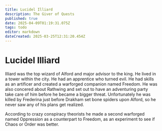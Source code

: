 ```yaml
---
title: Lucidel Illiard
description: The Giver of Quests
published: true
date: 2025-04-09T01:19:31.075Z
tags: todo
editor: markdown
dateCreated: 2025-03-25T12:31:20.454Z
---
```


# Lucidel Illiard
Illiard was the top wizard of Alford and major advisor to the king. He lived in a tower within the city. He had an apprentice who turned evil. He had skills as an artificer and created a warforged companion named Freedom. He was also concered about Rathwing and set out to have an adventuring party take care of him before he became a bigger threat. Unfortunately he was killed by Frederina just before Drakham set bone spiders upon Alford, so he never saw any of his plans get realized. 

According to crazy conspiracy theorists he made a second warforged named Oppression as a counterpart to Freedom, as an experiment to see if Chaos or Order was better. 